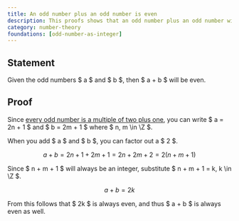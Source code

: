 ```yaml
---
title: An odd number plus an odd number is even
description: This proofs shows that an odd number plus an odd number will always be even.
category: number-theory
foundations: [odd-number-as-integer]
---
```


## Statement

Given the odd numbers $ a $ and $ b $, then $ a + b $ will be even.

## Proof

Since [every odd number is a multiple of two plus one](/proofs/odd-number-as-integer), you can write $ a = 2n + 1 $ and $ b = 2m + 1 $ where $ n, m \in \Z $.

When you add $ a $ and $ b $, you can factor out a $ 2 $.

$$ a + b = 2n + 1 + 2m + 1 = 2n + 2m + 2 = 2(n + m + 1) $$

Since $ n + m + 1 $ will always be an integer, substitute $ n + m + 1 = k, k \in \Z $.

$$ a + b = 2k $$

From this follows that $ 2k $ is always even, and thus $ a + b $ is always even as well.
